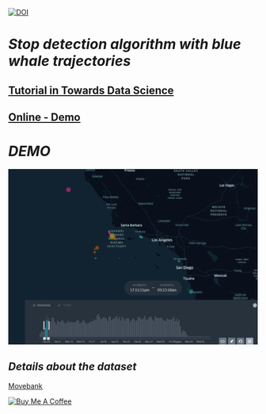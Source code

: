 [![DOI](https://zenodo.org/badge/370368563.svg)](https://zenodo.org/badge/latestdoi/370368563)

# ***Stop detection algorithm with blue whale trajectories***

## [Tutorial in Towards Data Science](https://towardsdatascience.com/stop-detection-in-blue-whales-gps-tracking-movingpandas-0-6-55a4b893a592)

## [Online - Demo](https://bryanvallejo16.github.io/stop-detection-whale-tracking/)

# ***DEMO***
![whale-demo](gif/whale_tracks2.gif)

## ***Details about the dataset***

[Movebank](https://www.movebank.org/cms/webapp?gwt_fragment=page=studies,path=study943824007)

<a href="https://www.buymeacoffee.com/bryan.vallejo" target="_blank"><img src="https://cdn.buymeacoffee.com/buttons/v2/default-yellow.png" alt="Buy Me A Coffee" style="height: 2px !important;width: 6px !important;" ></a>

